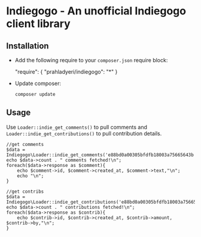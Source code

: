 # Indiegogo - An unofficial Indiegogo client library

## Installation

- Add the following require to your `composer.json` require block:

    "require": {
        "prahladyeri/indiegogo": "*"
    }

- Update composer:

	`composer update`

## Usage

Use `Loader::indie_get_comments()` to pull comments and `Loader::indie_get_contributions()` to pull contribution details.

	//get comments
	$data = Indiegogo\Loader::indie_get_comments('e88bd0a00305bfdfb18003a75665643b');
	echo $data->count . " comments fetched!\n";
	foreach($data->response as $comment){
		echo $comment->id, $comment->created_at, $comment->text,"\n";
		echo "\n";
	}

	//get contribs
	$data =  Indiegogo\Loader::indie_get_contributions('e88bd0a00305bfdfb18003a75665643b');
	echo $data->count . " contributions fetched!\n";
	foreach($data->response as $contrib){
		echo $contrib->id, $contrib->created_at, $contrib->amount, $contrib->by,"\n";
	}
